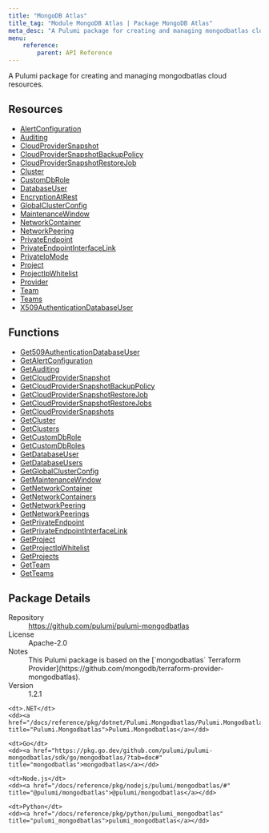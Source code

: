 ```yaml
---
title: "MongoDB Atlas"
title_tag: "Module MongoDB Atlas | Package MongoDB Atlas"
meta_desc: "A Pulumi package for creating and managing mongodbatlas cloud resources."
menu:
    reference:
        parent: API Reference
---
```


<!-- WARNING: this file was generated by Pulumi Docs Generator. -->
<!-- Do not edit by hand unless you're certain you know what you are doing! -->

A Pulumi package for creating and managing mongodbatlas cloud resources.

<h2 id="resources">Resources</h2>
<ul class="api">
    <li><a href="alertconfiguration" title="AlertConfiguration"><span class="symbol resource"></span>AlertConfiguration</a></li>
    <li><a href="auditing" title="Auditing"><span class="symbol resource"></span>Auditing</a></li>
    <li><a href="cloudprovidersnapshot" title="CloudProviderSnapshot"><span class="symbol resource"></span>CloudProviderSnapshot</a></li>
    <li><a href="cloudprovidersnapshotbackuppolicy" title="CloudProviderSnapshotBackupPolicy"><span class="symbol resource"></span>CloudProviderSnapshotBackupPolicy</a></li>
    <li><a href="cloudprovidersnapshotrestorejob" title="CloudProviderSnapshotRestoreJob"><span class="symbol resource"></span>CloudProviderSnapshotRestoreJob</a></li>
    <li><a href="cluster" title="Cluster"><span class="symbol resource"></span>Cluster</a></li>
    <li><a href="customdbrole" title="CustomDbRole"><span class="symbol resource"></span>CustomDbRole</a></li>
    <li><a href="databaseuser" title="DatabaseUser"><span class="symbol resource"></span>DatabaseUser</a></li>
    <li><a href="encryptionatrest" title="EncryptionAtRest"><span class="symbol resource"></span>EncryptionAtRest</a></li>
    <li><a href="globalclusterconfig" title="GlobalClusterConfig"><span class="symbol resource"></span>GlobalClusterConfig</a></li>
    <li><a href="maintenancewindow" title="MaintenanceWindow"><span class="symbol resource"></span>MaintenanceWindow</a></li>
    <li><a href="networkcontainer" title="NetworkContainer"><span class="symbol resource"></span>NetworkContainer</a></li>
    <li><a href="networkpeering" title="NetworkPeering"><span class="symbol resource"></span>NetworkPeering</a></li>
    <li><a href="privateendpoint" title="PrivateEndpoint"><span class="symbol resource"></span>PrivateEndpoint</a></li>
    <li><a href="privateendpointinterfacelink" title="PrivateEndpointInterfaceLink"><span class="symbol resource"></span>PrivateEndpointInterfaceLink</a></li>
    <li><a href="privateipmode" title="PrivateIpMode"><span class="symbol resource"></span>PrivateIpMode</a></li>
    <li><a href="project" title="Project"><span class="symbol resource"></span>Project</a></li>
    <li><a href="projectipwhitelist" title="ProjectIpWhitelist"><span class="symbol resource"></span>ProjectIpWhitelist</a></li>
    <li><a href="provider" title="Provider"><span class="symbol resource"></span>Provider</a></li>
    <li><a href="team" title="Team"><span class="symbol resource"></span>Team</a></li>
    <li><a href="teams" title="Teams"><span class="symbol resource"></span>Teams</a></li>
    <li><a href="x509authenticationdatabaseuser" title="X509AuthenticationDatabaseUser"><span class="symbol resource"></span>X509AuthenticationDatabaseUser</a></li>
</ul>

<h2 id="functions">Functions</h2>
<ul class="api">
    <li><a href="get509authenticationdatabaseuser" title="Get509AuthenticationDatabaseUser"><span class="symbol function"></span>Get509AuthenticationDatabaseUser</a></li>
    <li><a href="getalertconfiguration" title="GetAlertConfiguration"><span class="symbol function"></span>GetAlertConfiguration</a></li>
    <li><a href="getauditing" title="GetAuditing"><span class="symbol function"></span>GetAuditing</a></li>
    <li><a href="getcloudprovidersnapshot" title="GetCloudProviderSnapshot"><span class="symbol function"></span>GetCloudProviderSnapshot</a></li>
    <li><a href="getcloudprovidersnapshotbackuppolicy" title="GetCloudProviderSnapshotBackupPolicy"><span class="symbol function"></span>GetCloudProviderSnapshotBackupPolicy</a></li>
    <li><a href="getcloudprovidersnapshotrestorejob" title="GetCloudProviderSnapshotRestoreJob"><span class="symbol function"></span>GetCloudProviderSnapshotRestoreJob</a></li>
    <li><a href="getcloudprovidersnapshotrestorejobs" title="GetCloudProviderSnapshotRestoreJobs"><span class="symbol function"></span>GetCloudProviderSnapshotRestoreJobs</a></li>
    <li><a href="getcloudprovidersnapshots" title="GetCloudProviderSnapshots"><span class="symbol function"></span>GetCloudProviderSnapshots</a></li>
    <li><a href="getcluster" title="GetCluster"><span class="symbol function"></span>GetCluster</a></li>
    <li><a href="getclusters" title="GetClusters"><span class="symbol function"></span>GetClusters</a></li>
    <li><a href="getcustomdbrole" title="GetCustomDbRole"><span class="symbol function"></span>GetCustomDbRole</a></li>
    <li><a href="getcustomdbroles" title="GetCustomDbRoles"><span class="symbol function"></span>GetCustomDbRoles</a></li>
    <li><a href="getdatabaseuser" title="GetDatabaseUser"><span class="symbol function"></span>GetDatabaseUser</a></li>
    <li><a href="getdatabaseusers" title="GetDatabaseUsers"><span class="symbol function"></span>GetDatabaseUsers</a></li>
    <li><a href="getglobalclusterconfig" title="GetGlobalClusterConfig"><span class="symbol function"></span>GetGlobalClusterConfig</a></li>
    <li><a href="getmaintenancewindow" title="GetMaintenanceWindow"><span class="symbol function"></span>GetMaintenanceWindow</a></li>
    <li><a href="getnetworkcontainer" title="GetNetworkContainer"><span class="symbol function"></span>GetNetworkContainer</a></li>
    <li><a href="getnetworkcontainers" title="GetNetworkContainers"><span class="symbol function"></span>GetNetworkContainers</a></li>
    <li><a href="getnetworkpeering" title="GetNetworkPeering"><span class="symbol function"></span>GetNetworkPeering</a></li>
    <li><a href="getnetworkpeerings" title="GetNetworkPeerings"><span class="symbol function"></span>GetNetworkPeerings</a></li>
    <li><a href="getprivateendpoint" title="GetPrivateEndpoint"><span class="symbol function"></span>GetPrivateEndpoint</a></li>
    <li><a href="getprivateendpointinterfacelink" title="GetPrivateEndpointInterfaceLink"><span class="symbol function"></span>GetPrivateEndpointInterfaceLink</a></li>
    <li><a href="getproject" title="GetProject"><span class="symbol function"></span>GetProject</a></li>
    <li><a href="getprojectipwhitelist" title="GetProjectIpWhitelist"><span class="symbol function"></span>GetProjectIpWhitelist</a></li>
    <li><a href="getprojects" title="GetProjects"><span class="symbol function"></span>GetProjects</a></li>
    <li><a href="getteam" title="GetTeam"><span class="symbol function"></span>GetTeam</a></li>
    <li><a href="getteams" title="GetTeams"><span class="symbol function"></span>GetTeams</a></li>
</ul>

<h2 id="package-details">Package Details</h2>
<dl class="package-details">
	<dt>Repository</dt>
	<dd><a href="https://github.com/pulumi/pulumi-mongodbatlas">https://github.com/pulumi/pulumi-mongodbatlas</a></dd>
	<dt>License</dt>
	<dd>Apache-2.0</dd>
	<dt>Notes</dt>
	<dd>This Pulumi package is based on the [`mongodbatlas` Terraform Provider](https://github.com/mongodb/terraform-provider-mongodbatlas).</dd>
	<dt>Version</dt>
	<dd>1.2.1</dd>
</dl>



<dl class="tabular">

    <dt>.NET</dt>
    <dd><a href="/docs/reference/pkg/dotnet/Pulumi.Mongodbatlas/Pulumi.Mongodbatlas.html" title="Pulumi.Mongodbatlas">Pulumi.Mongodbatlas</a></dd>

    <dt>Go</dt>
    <dd><a href="https://pkg.go.dev/github.com/pulumi/pulumi-mongodbatlas/sdk/go/mongodbatlas/?tab=doc#" title="mongodbatlas">mongodbatlas</a></dd>

    <dt>Node.js</dt>
    <dd><a href="/docs/reference/pkg/nodejs/pulumi/mongodbatlas/#" title="@pulumi/mongodbatlas">@pulumi/mongodbatlas</a></dd>

    <dt>Python</dt>
    <dd><a href="/docs/reference/pkg/python/pulumi_mongodbatlas" title="pulumi_mongodbatlas">pulumi_mongodbatlas</a></dd>

</dl>


